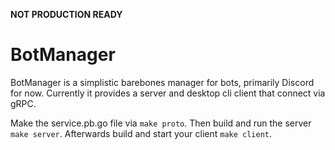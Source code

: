 __NOT PRODUCTION READY__

# BotManager
BotManager is a simplistic barebones manager for bots, primarily Discord for now. Currently it provides a server and desktop cli client that connect via gRPC. 

Make the service.pb.go file via `make proto`. Then build and run the server `make server`. Afterwards build and start your client `make client`.